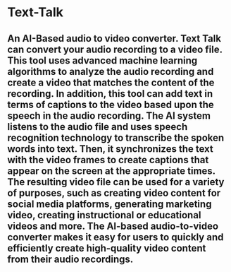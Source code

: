 # Text-Talk

## An AI-Based audio to video converter. Text Talk can convert your audio recording to a video file. This tool uses advanced machine learning algorithms to analyze the audio recording and create a video that matches the content of the recording. In addition, this tool can add text in terms of captions to the video based upon the speech in the audio recording. The AI system listens to the audio file and uses speech recognition technology to transcribe the spoken words into text. Then, it synchronizes the text with the video frames to create captions that appear on the screen at the appropriate times. The resulting video file can be used for a variety of purposes, such as creating video content for social media platforms, generating marketing video, creating instructional or educational videos and more. The AI-based audio-to-video converter makes it easy for users to quickly and efficiently create high-quality video content from their audio recordings.
